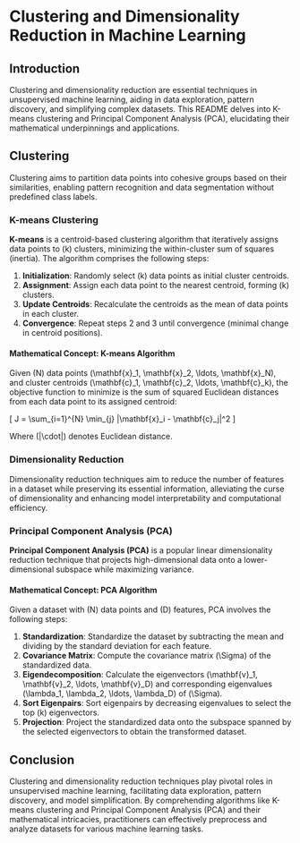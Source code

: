 # Clustering and Dimensionality Reduction in Machine Learning

## Introduction

Clustering and dimensionality reduction are essential techniques in unsupervised machine learning, aiding in data exploration, pattern discovery, and simplifying complex datasets. This README delves into K-means clustering and Principal Component Analysis (PCA), elucidating their mathematical underpinnings and applications.

## Clustering

Clustering aims to partition data points into cohesive groups based on their similarities, enabling pattern recognition and data segmentation without predefined class labels.

### K-means Clustering

**K-means** is a centroid-based clustering algorithm that iteratively assigns data points to \(k\) clusters, minimizing the within-cluster sum of squares (inertia). The algorithm comprises the following steps:

1. **Initialization**: Randomly select \(k\) data points as initial cluster centroids.
2. **Assignment**: Assign each data point to the nearest centroid, forming \(k\) clusters.
3. **Update Centroids**: Recalculate the centroids as the mean of data points in each cluster.
4. **Convergence**: Repeat steps 2 and 3 until convergence (minimal change in centroid positions).

#### Mathematical Concept: K-means Algorithm

Given \(N\) data points \(\mathbf{x}_1, \mathbf{x}_2, \ldots, \mathbf{x}_N\), and cluster centroids \(\mathbf{c}_1, \mathbf{c}_2, \ldots, \mathbf{c}_k\), the objective function to minimize is the sum of squared Euclidean distances from each data point to its assigned centroid:

\[ J = \sum_{i=1}^{N} \min_{j} \|\mathbf{x}_i - \mathbf{c}_j\|^2 \]

Where \(\|\cdot\|\) denotes Euclidean distance.

### Dimensionality Reduction

Dimensionality reduction techniques aim to reduce the number of features in a dataset while preserving its essential information, alleviating the curse of dimensionality and enhancing model interpretability and computational efficiency.

### Principal Component Analysis (PCA)

**Principal Component Analysis (PCA)** is a popular linear dimensionality reduction technique that projects high-dimensional data onto a lower-dimensional subspace while maximizing variance.

#### Mathematical Concept: PCA Algorithm

Given a dataset with \(N\) data points and \(D\) features, PCA involves the following steps:

1. **Standardization**: Standardize the dataset by subtracting the mean and dividing by the standard deviation for each feature.
2. **Covariance Matrix**: Compute the covariance matrix \(\Sigma\) of the standardized data.
3. **Eigendecomposition**: Calculate the eigenvectors \(\mathbf{v}_1, \mathbf{v}_2, \ldots, \mathbf{v}_D\) and corresponding eigenvalues \(\lambda_1, \lambda_2, \ldots, \lambda_D\) of \(\Sigma\).
4. **Sort Eigenpairs**: Sort eigenpairs by decreasing eigenvalues to select the top \(k\) eigenvectors.
5. **Projection**: Project the standardized data onto the subspace spanned by the selected eigenvectors to obtain the transformed dataset.

## Conclusion

Clustering and dimensionality reduction techniques play pivotal roles in unsupervised machine learning, facilitating data exploration, pattern discovery, and model simplification. By comprehending algorithms like K-means clustering and Principal Component Analysis (PCA) and their mathematical intricacies, practitioners can effectively preprocess and analyze datasets for various machine learning tasks.